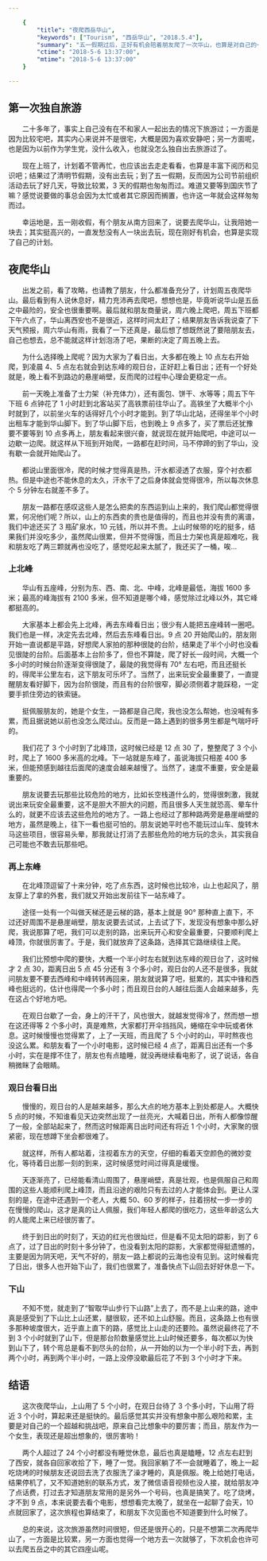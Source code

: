 ```yaml
---

    {
        "title": "夜爬西岳华山",
        "keywords": ["Tourism", "西岳华山", "2018.5.4"],
        "summary": "五一假期过后，正好有机会陪着朋友爬了一次华山，也算是对自己的一次挑战。",
        "ctime": "2018-5-6 13:37:00",
        "mtime": "2018-5-6 13:37:00"
    }

--- 
```


## 第一次独自旅游

　　二十多年了，事实上自己没有在不和家人一起出去的情况下旅游过；一方面是因为比较宅吧，其实内心来说并不是很宅，大概是因为喜欢安静吧；另一方面呢，也是因为以前作为学生党，没什么收入，也就没怎么独自出去旅游过了。

　　现在上班了，计划着不管再忙，也应该出去走走看看，也算是丰富下阅历和见识吧；结果过了清明节假期，没有出去玩；到了五一假期，反而因为公司节前组织活动去玩了好几天，导致比较累，3 天的假期也匆匆而过。难道又要等到国庆节了嘛？感觉说要做的事总会因为太忙或者其它原因而搁置，也许这一年就会这样匆匆而过。

　　幸运地是，五一刚收假，有个朋友从南方回来了，说要去爬华山，让我陪她一块去；其实挺高兴的，一直发愁没有人一块出去玩，现在刚好有机会，也算是实现了自己的计划。

## 夜爬华山

　　出发之前，看了攻略，也请教了朋友，什么都准备充分了，计划周五夜爬华山。最后看到有人说休息好，精力充沛再去爬吧，想想也是，毕竟听说华山是五岳之中最险的，安全也很重要啊。最后就和朋友商量说，周六晚上爬吧，周五下班都下午六点了，华山离西安也不是很近，这样时间太赶了；结果朋友告诉我说查了下天气预报，周六华山有雨，我看了一下还真是，最后想了想既然说了要陪朋友去，自己也想去，总不能就这样计划泡汤了吧，果断的决定了周五晚上去。

　　为什么选择晚上爬呢？因为大家为了看日出，大多都在晚上 10 点左右开始爬，到凌晨 4、5 点左右就会到达东峰的观日台，正好赶上看日出；还有一个好处就是，晚上看不到路边的悬崖峭壁，反而爬的过程中心理会更稳定一点。

　　前一天晚上准备了士力架（补充体力），还有面包、饼干、水等等；周五下午下班 6 点钟花了 1 小时赶到北客站买了高铁票前往华山了。高铁坐了大概半个小时就到了，以前坐火车的话得好几个小时才能到。到了华山北站，还得坐半个小时出租车才能到华山脚下。到了华山脚下后，也到晚上 9 点多了，买了票后还犹豫要不要等到 10 点多再上，朋友看起来很兴奋，就说现在就开始爬吧，中途可以一边歇一边爬。就这样从下班到开始爬，一路都在赶时间，马不停蹄的到了华山，没有歇一会就开始爬山了。

　　都说山里面很冷，爬的时候才觉得真是热，汗水都浸透了衣服，穿个衬衣都热。但是中途也不能休息的太久，汗水干了之后身体就会觉得很冷，所以每次休息个 5 分钟左右就差不多了。

　　朋友一路都在感叹这些人是怎么把卖的东西运到山上来的，我们爬山都觉得很累，何况他们呢？所以，山上的东西卖的贵也是值得的，而且也并没有贵的离谱，我们中途还买了 3 瓶矿泉水，10 元钱，所以并不贵。上山时候带的吃的挺多，结果我们并没吃多少，虽然爬山很累，但并不觉得饿，而且士力架也真是超难吃，我和朋友吃了两三颗就再也没吃了，感觉吃起来太腻了，我还买了一桶，唉...

### 上北峰

　　华山有五座峰，分别为东、西、南、北、中峰，北峰是最低，海拔 1600 多米；最高的峰海拔有 2100 多米，但不知道是哪个峰，感觉除过北峰以外，其它峰都挺高的。

　　大家基本上都会先上北峰，再去东峰看日出；很少有人能把五座峰转一圈吧。我们也是一样，决定先去北峰，然后去东峰看日出。9 点 20 开始爬山的，朋友刚开始一直说都是平路，好想爬人家拍的那种很陡的台阶，结果走了半个小时也没看见很陡的台阶。后面基本上台阶多了，但也不算陡，爬了好长一段时间，大概一个多小时的时候台阶逐渐变得很陡了，最陡的我觉得有 70° 左右吧，而且还挺长的，得爬半公里左右，这下朋友可乐坏了。当然了，出来玩安全最重要了，一直提醒朋友看好脚下，因为台阶很陡，而且有的台阶很窄，脚必须侧着才能踩稳，一定要手抓住旁边的铁索链。

　　挺佩服朋友的，她是个女生，一路都是自己爬，我也没怎么帮她，也没喊有多累，而且据说她以前也没怎么爬过山。反而是一路上遇到的很多男生都是气喘吁吁的。

　　我们花了 3 个小时到了北峰顶，这时候已经是 12 点 30 了，整整爬了 3 个小时，爬上了 1600 多米高的北峰。下一站就是东峰了，虽说海拔只相差 400 多米，但能预感到越往后面爬的速度会越来越慢了。当然了，速度不重要，安全是最重要的。

　　朋友说要去玩那些比较危险的地方，比如长空栈道什么的，觉得很刺激，我就说出来玩安全最重要，这不是胆大不胆大的问题，而且很多人天生就恐高、晕车什么的，就更不应该去这些危险的地方了。一路上也经过了那种路两旁是悬崖峭壁的地方，虽然是晚上，往下一看也挺可怕的。朋友说她平时也不能玩过山车、旋转木马这些项目，很容易头晕，那我就让打消了去那些危险的地方玩的念头，其实我自己可能也不敢去玩那些吧。

### 再上东峰

　　在北峰顶逗留了十来分钟，吃了点东西，这时候也比较冷，山上也起风了，朋友穿上了拿的外套，我们就又开始出发前往下一站东峰了。

　　途径一处有一个叫做天梯还是云梯的路，基本上就是 90° 那种直上直下，不过还好周围不是悬崖峭壁，朋友说要去试试，上去试了下，发现没有想象中那么好爬，我说那算了吧，我们可以走别的路，出来玩开心和安全最重要，只要顺利爬上峰顶，你就很厉害了。于是，我们就放弃了这条路，选择其它路继续往上爬。

　　我们比预想中爬的要快，大概一个半小时左右就到达东峰的观日台了，这时候才 2 点 30，距离日出 5 点 45 分还有 3 个多小时，观日台的人还不是很多，我就问朋友要不要去西峰和中峰转转再回来，朋友就说算了吧，挺累的，其实中锋和西峰也挺远的，估计也得爬一个多小时；而且观日台的人越往后面人会越来越多，先在这占个好地方吧。

　　在观日台歇了一会，身上的汗干了，风也很大，就越发觉得冷了，然而想一想在这还得等 2 个多小时，真是难熬，大家都打开伞挡挡风，蜷缩在伞中玩或者休息。这时候慢慢也觉得累了，上了一天班，而且爬了 5 个小时的山，平时熬夜也没这么累。和朋友看了一个小时电影，这时候已经 4 点了，距离日出还有一个多小时，实在是撑不住了，朋友也有点瞌睡，就没再继续看电影了，说了说话，各自稍微眯了会眼睛。

### 观日台看日出

　　慢慢的，观日台的人是越来越多，那么大点的地方基本上到处都是人。大概快 5 点的时候，不知谁看见天边突然出现了一丝亮光，大喊着日出，所有人都像惊醒了一般，全部站起来了，然而这时候距离日出时间还有将近 1 个小时，大家聚的很紧密，现在想蹲下坐会都很难了。

　　就这样，所有人都站着，注视着东方的天空，仔细的看着天空颜色的微妙变化，等待着日出那一刻的到来，这时候感觉时间过得真是缓慢。

　　天逐渐亮了，已经能看清山周围了，悬崖峭壁，真是壮观，也是佩服自己和周围的这些人能顺利爬上峰顶，而且沿途的艰险只有去过的人才能体会到。更让人深刻的是，在途中还遇到一个老人，大概 50、60 岁的样子，拄着拐杖一步一步的在慢慢的爬山，这才是真的让人佩服，我们年轻人都爬的很吃力，这些年龄这么大的人能爬上来已经很厉害了。

　　终于到日出的时刻了，天边的红光也很灿烂，但是看不见太阳的踪影，到了 6 点了，过了日出的时刻十多分钟了，也没看到太阳的踪影，大家都觉得挺遗憾的，主要是因为阴天吧，天气不好的，朋友一路上都说的云海也没有见到。这时候看完了日出，很多人也开始下山了，我们也很累了，准备快点下山回去好好休息一下。

### 下山

　　不知不觉，就走到了“智取华山步行下山路”上去了，而不是上山来的路，途中真是感受到了下山比上山还累，腿很软，还不如上山舒服。而且，这条路上也有很多那种坡度很大，近乎直上直下的路，感觉比上山走的还要险。虽然说最终花了不到 3 个小时就到了山下，但是那台阶数量感觉比上山时候还要多，每次都以为快到山下了，转个弯总是看不到尽头的台阶，从一开始的以为一个半小时下去，再到两个小时，再到两个半小时，一路上没停没歇最后花了不到 3 个小时才下来。

## 结语

　　这次夜爬华山，上山用了 5 个小时，在观日台待了 3 个多小时，下山用了将近 3 个小时，算起来还是挺快的。最后感觉其实并没有想象中那么艰险和累，主要是对自己的一个超越和挑战吧，原来自己比想象中的要厉害；而且，朋友作为一个女生，表现还是超出想象的，很厉害哟！

　　两个人超过了 24 个小时都没有睡觉休息，最后也真是瞌睡，12 点左右赶到了西安，就各自回家收拾了下，睡了一觉。我回家躺了不一会就睡着了，晚上一起吃烧烤的时候朋友还说回去洗了衣服洗了澡才睡的，真是佩服。晚上给她打电话，结果停机了，又不知道她别的联系方式，发了微信语音视频也没人接，就给朋友冲了点话费，打过去才知道朋友常用的是另外一个号码，也真是搞笑了。吃了烧烤，才不到 9 点，本来说要去看个电影，想想看完太晚了，就坐在一起聊了会天，10 点就回家了，这次旅程也算结束了，和朋友下次见面也不知道要到什么时候了。

　　总的来说，这次旅游虽然时间很短，但还是很开心的，只是不想第二次再爬华山了，一方面是比较累，另一方面也觉得一个地方去一次就够了，下次机会也许可以去爬五岳之中的其它四座山呢。